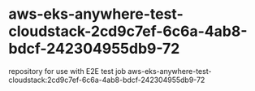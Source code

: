 # aws-eks-anywhere-test-cloudstack-2cd9c7ef-6c6a-4ab8-bdcf-242304955db9-72
repository for use with E2E test job aws-eks-anywhere-test-cloudstack:2cd9c7ef-6c6a-4ab8-bdcf-242304955db9-72
